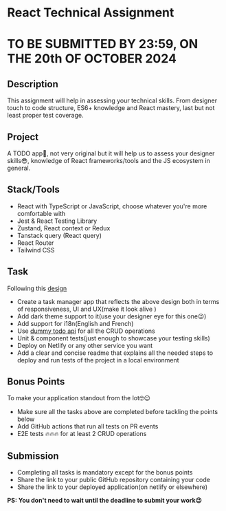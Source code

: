 # React Technical Assignment

# TO BE SUBMITTED BY 23:59, ON THE 20th OF OCTOBER 2024

## Description

This assignment will help in assessing your technical skills. From designer touch to code structure, ES6+ knowledge and React mastery, last but not least proper test coverage.

## Project

A TODO app🤪, not very original but it will help us to assess your designer skills😎, knowledge of React frameworks/tools and the JS ecosystem in general.

## Stack/Tools

- React with TypeScript or JavaScript, choose whatever you're more comfortable with
- Jest & React Testing Library
- Zustand, React context or Redux
- Tanstack query (React query)
- React Router
- Tailwind CSS

## Task

Following this [design](https://dribbble.com/shots/21547168-Project-Management-Dashboard)

- Create a task manager app that reflects the above design both in terms of responsiveness, UI and UX(make it look alive )
- Add dark theme support to it(use your designer eye for this one😉)
- Add support for i18n(English and French)
- Use [dummy todo api](https://dummyjson.com/docs/todos) for all the CRUD operations
- Unit & component tests(just enough to showcase your testing skills)
- Deploy on Netlify or any other service you want
- Add a clear and concise readme that explains all the needed steps to deploy and run tests of the project in a local environment

## Bonus Points

To make your application standout from the lot🤓😉

- Make sure all the tasks above are completed before tackling the points below
- Add GitHub actions that run all tests on PR events
- E2E tests 🔥🔥🔥 for at least 2 CRUD operations

## Submission

- Completing all tasks is mandatory except for the bonus points
- Share the link to your public GitHub repository containing your code
- Share the link to your deployed application(on netlify or elsewhere)

**PS: You don't need to wait until the deadline to submit your work😉**
